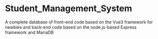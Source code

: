# Student_Management_System
A complete database of front-end code based on the Vue3 framework for newbies and back-end code based on the node.js-based Express framework and MariaDB
